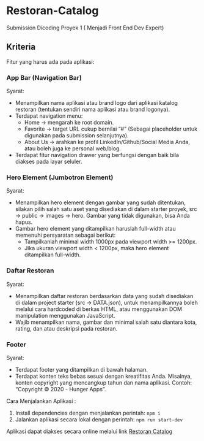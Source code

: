 # Restoran-Catalog
Submission Dicoding Proyek 1 ( Menjadi Front End Dev Expert)

## Kriteria
Fitur yang harus ada pada aplikasi: 

### App Bar (Navigation Bar)
Syarat:
- Menampilkan nama aplikasi atau brand logo dari aplikasi katalog restoran (tentukan sendiri nama aplikasi atau brand logonya).
- Terdapat navigation menu:
  - Home → mengarah ke root domain.
  - Favorite → target URL cukup bernilai “#” (Sebagai placeholder untuk digunakan pada submission selanjutnya).
  - About Us → arahkan ke profil LinkedIn/Github/Social Media Anda, atau boleh juga ke personal web/blog.
- Terdapat fitur navigation drawer yang berfungsi dengan baik bila diakses pada layar seluler.

### Hero Element (Jumbotron Element)
Syarat:
- Menampilkan hero element dengan gambar yang sudah ditentukan, silakan pilih salah satu aset yang disediakan di dalam starter proyek, src → public → images → hero. Gambar yang tidak digunakan, bisa Anda hapus.
- Gambar hero element yang ditampilkan haruslah full-width atau memenuhi persyaratan sebagai berikut: 
  - Tampilkanlah minimal width 1000px pada  viewport width >= 1200px.
  - Jika ukuran viewport width < 1200px, maka hero element ditampilkan full-width.
 
### Daftar Restoran
Syarat:
- Menampilkan daftar restoran berdasarkan data yang sudah disediakan di dalam project starter (src → DATA.json), untuk menampilkannya boleh melalui cara hardcoded di berkas HTML, atau menggunakan DOM manipulation menggunakan JavaScript.
- Wajib menampilkan nama, gambar dan minimal salah satu diantara kota, rating, dan atau deskripsi pada restoran.

### Footer
Syarat:
- Terdapat footer yang ditampilkan di bawah halaman.
- Terdapat konten teks bebas sesuai dengan kreatifitas Anda. Misalnya, konten copyright yang mencangkup tahun dan nama aplikasi. Contoh: “Copyright © 2020 - Hunger Apps”.


  

Cara Menjalankan Aplikasi :
1. Install dependencies dengan menjalankan perintah: `npm i`
2. Jalankan aplikasi secara lokal dengan perintah: `npm run start-dev`

Aplikasi dapat diakses secara online melalui link  [Restoran Catalog](https://restoran-catalog.vercel.app/)
